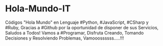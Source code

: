# Hola-Mundo-IT
Códigos "Hola Mundo" en Lenguaje #Python, #JavaScript, #CSharp y #Ruby,
Gracias a #Github por la oportunidad de disponer de sus Servicios,
Saludos a Todos! Vamos a #Programar, Disfruta Creando, Tomando Decisiones y Resolviendo Problemas,
Vamooossssss.....!!!

